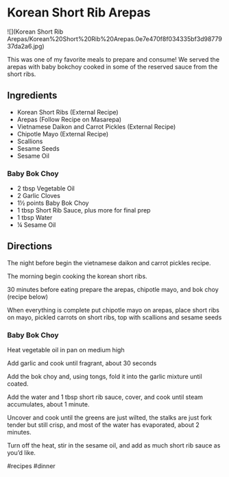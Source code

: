 # Korean Short Rib Arepas
![](Korean Short Rib Arepas/Korean%20Short%20Rib%20Arepas.0e7e470f8f034335bf3d9877937da2a6.jpg)

This was one of my favorite meals to prepare and consume! We served the arepas with baby bokchoy cooked in some of the reserved sauce from the short ribs.

## Ingredients
* Korean Short Ribs (External Recipe)
* Arepas (Follow Recipe on Masarepa)
* Vietnamese Daikon and Carrot Pickles (External Recipe)
* Chipotle Mayo (External Recipe)
* Scallions
* Sesame Seeds
* Sesame Oil

### Baby Bok Choy
* 2 tbsp Vegetable Oil
* 2 Garlic Cloves
* 1½ points Baby Bok Choy
* 1 tbsp Short Rib Sauce, plus more for final prep
* 1 tbsp Water
* ¼ Sesame Oil

## Directions
The night before begin the vietnamese daikon and carrot pickles recipe.

The morning begin cooking the korean short ribs.

30 minutes before eating prepare the arepas, chipotle mayo, and bok choy (recipe below)

When everything is complete put chipotle mayo on arepas, place short ribs on mayo, pickled carrots on short ribs, top with scallions and sesame seeds

### Baby Bok Choy
Heat vegetable oil in pan on medium high

Add garlic and cook until fragrant, about 30 seconds

Add the bok choy and, using tongs, fold it into the garlic mixture until coated.

Add the water and 1 tbsp short rib sauce, cover, and cook until steam accumulates, about 1 minute.

Uncover and cook until the greens are just wilted, the stalks are just fork tender but still crisp, and most of the water has evaporated, about 2 minutes.

Turn off the heat, stir in the sesame oil, and add as much short rib sauce as you’d like.

#recipes #dinner